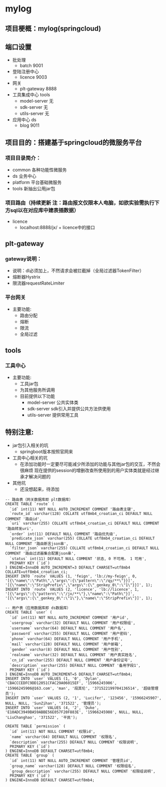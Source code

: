 # mylog
## 项目梗概：mylog(springcloud)
## 端口设置
* 批处理
    * batch 9001
* 登陆注册中心
    * licence 9003
* 网关
    * plt-gateway 8888
* 工具集成中心 tools
    * model-server 无
    * sdk-server 无
    * utils-server 无
* 应用中心 ds
    * blog 9011
    
## 项目目的：搭建基于springcloud的微服务平台

### 项目目录简介：
* common    各种功能性微服务
* ds        业务中心
* platform  平台基础微服务
* tools     新抽出公用jar包

### 项目路由（持续更新 注：路由报文仅限本人电脑，如欲实验需执行下方sql以在对应库中建表插数据）
* licence
    * localhost:8888/jx/ + licence中的接口

## plt-gateway
### gateway说明：
* 说明：dl必须加上，不然请求会被拦截掉（全局过滤器TokenFilter）
* 熔断器Hystrix
* 限流器requestRateLimiter
### 平台网关
* 主要功能:
    * 路由分配
    * 熔断
    * 限流
    * 全局过滤
## tools
### 工具中心
* 主要功能:
    * 工具jar包
    * 为其他服务所调用
    * 目前提供以下功能
        * model-server 公共实体类
        * sdk-server sdk引入并提供公共方法供使用
        * utils-server 提供常用工具
## 特别注意:
* jar包引入相关的坑
    * springboot版本按照官网来
* 工具中心相关的坑
    * 在添加功能时一定要尽可能减少所添加的功能与其他jar包的交互，不然会很麻烦 现在提供的session的增删改查所使用到的用户实体类就是经过继承才解决问题的
* 其他坑
    * 还没想起来，待添加
    
~~~mysql
-- 路由表（网关数据库即 plt数据库）
CREATE TABLE `route` (
  `id` int(11) NOT NULL AUTO_INCREMENT COMMENT '路由表主键',
  `route_id` varchar(128) COLLATE utf8mb4_croatian_ci DEFAULT NULL COMMENT '路由id',
  `uri` varchar(255) COLLATE utf8mb4_croatian_ci DEFAULT NULL COMMENT '路由转发uri',
  `order` int(11) DEFAULT NULL COMMENT '路由优先级',
  `predicate_json` varchar(255) COLLATE utf8mb4_croatian_ci DEFAULT NULL COMMENT '路由断言json串',
  `filter_json` varchar(255) COLLATE utf8mb4_croatian_ci DEFAULT NULL COMMENT '路由过滤器集合配置json串',
  `status` int(11) DEFAULT NULL COMMENT '状态, 0 不可用， 1 可用',
  PRIMARY KEY (`id`)
) ENGINE=InnoDB AUTO_INCREMENT=3 DEFAULT CHARSET=utf8mb4 COLLATE=utf8mb4_croatian_ci;
INSERT INTO `route` VALUES (1, 'feign', 'lb://my-feign', 0, '[{\"name\":\"Path\",\"args\":{\"pattern\":\"/qy/**\"}}]', '[{\"name\":\"StripPrefix\",\"args\":{\"_genkey_0\":\"1\"}}]', 1);
INSERT INTO `route` VALUES (2, 'licence', 'lb://licence', 1, '[{\"args\":{\"pattern\":\"/jx/**\"},\"name\":\"Path\"}]', '[{\"args\":{\"_genkey_0\":\"1\"},\"name\":\"StripPrefix\"}]', 1);

-- 用户表（应用数据库即 ds数据库）
CREATE TABLE `user` (
  `id` int(11) NOT NULL AUTO_INCREMENT COMMENT '用户id',
  `usergroup` varchar(32) DEFAULT NULL COMMENT '用户权限组',
  `username` varchar(64) DEFAULT NULL COMMENT '用户名',
  `password` varchar(255) DEFAULT NULL COMMENT '用户密码',
  `phone` varchar(64) DEFAULT NULL COMMENT '用户手机',
  `mail` varchar(128) DEFAULT NULL COMMENT '用户邮箱',
  `gender` varchar(8) DEFAULT NULL COMMENT '用户性别',
  `realname` varchar(32) DEFAULT NULL COMMENT '用户真实姓名',
  `cn_id` varchar(255) DEFAULT NULL COMMENT '用户身份证号',
  `description` varchar(255) DEFAULT NULL COMMENT '备用字段1',
  PRIMARY KEY (`id`)
) ENGINE=InnoDB AUTO_INCREMENT=5 DEFAULT CHARSET=utf8mb4;
INSERT INTO `user` VALUES (1, '0', 'Dylan', 'CBACCCEDFC9DD12051CFAC29A06015EF', '15966245906', '15966245906@163.com', 'man', '段其伦', '371522199704136514', '超级管理员');
INSERT INTO `user` VALUES (2, '1', 'Lucifer', '123456', '15966245907', NULL, NULL, 'SunZihan', '371522', '管理员');
INSERT INTO `user` VALUES (4, '2', 'Duke', 'E10ADC3949BA59ABBE56E057F20F883E', '15966245908', NULL, NULL, 'LiuChanghao', '371522', '平民');

CREATE TABLE `permission` (
  `id` int(11) NOT NULL COMMENT '权限id',
  `name` varchar(64) DEFAULT NULL COMMENT '权限名',
  `description` varchar(255) DEFAULT NULL COMMENT '权限说明',
  PRIMARY KEY (`id`)
) ENGINE=InnoDB DEFAULT CHARSET=utf8mb4;
CREATE TABLE `group` (
  `id` int(11) NOT NULL AUTO_INCREMENT COMMENT '管理员id',
  `group_name` varchar(128) DEFAULT NULL COMMENT '权限组名',
  `group_description` varchar(255) DEFAULT NULL COMMENT '权限组说明',
  PRIMARY KEY (`id`)
) ENGINE=InnoDB DEFAULT CHARSET=utf8mb4;
~~~